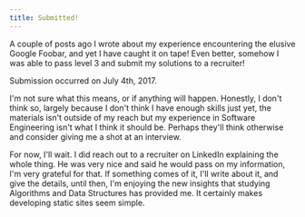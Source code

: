 ```yaml
---
title: Submitted!
---
```


A couple of posts ago I wrote about my experience encountering the elusive
Google Foobar, and yet I have caught it on tape! Even better, somehow I was
able to pass level 3 and submit my solutions to a recruiter!

Submission occurred on July 4th, 2017. 

I'm not sure what this means, or if anything will happen. Honestly, I don't
think so, largely because I don't think I have enough skills just yet, the
materials isn't outside of my reach but my experience in Software Engineering
isn't what I think it should be. Perhaps they'll think otherwise and consider
giving me a shot at an interview.

For now, I'll wait. I did reach out to a recruiter on LinkedIn explaining the
whole thing. He was very nice and said he would pass on my information, I'm
very grateful for that. If something comes of it, I'll write about it, and give
the details, until then, I'm enjoying the new insights that studying Algorithms
and Data Structures has provided me. It certainly makes developing static sites
seem simple.
